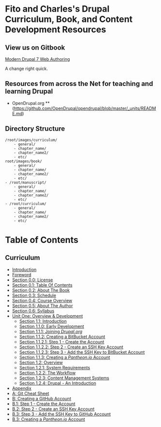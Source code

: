 # Fito and Charles's Drupal Curriculum, Book, and Content Development Resources

## View us on Gitbook

[Modern Drupal 7 Web Authoring](https://accdrupal-2016fall.gitbooks.io/modern-drupal-7-web-authoring/content/index.html "Modern Drupal 7 Web Authoring")

A change right quick.

## Resources from across the Net for teaching and learning Drupal

* OpenDrupal.org
** (https://github.com/OpenDrupal/opendrupal/blob/master/_units/README.md)

## Directory Structure

```
/root/images/curriculum/
    - general/
    - chapter_name/
    - chapter_name2/
    - etc/
root/images/book/
    - general/
    - chapter_name/
    - chapter_name2/
    - etc/
- /root/manuscript/
    - general/
    - chapter_name/
    - chapter_name2/
    - etc/
- /root/curriculum/
    - general/
    - chapter_name/
    - chapter_name2/
    - etc/
```

# Table of Contents

## Curriculum

* [Introduction](README.md)
* [Foreword](manuscript/foreword.md)
 * [Section 0.0: License](manuscript/foreword-license.md)
 * [Section 0.1: Table Of Contents](table-of-contents.md)
 * [Section 0.2: About The Book](manuscript/about-the-book.md)
 * [Section 0.3: Schedule](manuscript/schedule.md)
 * [Section 0.4: Course Overview](manuscript/course-overview.md)
 * [Section 0.5: About The Author](manuscript/about-the-authors.md)
 * [Section 0.6: Syllabus](manuscript/syllabus.md)
* [Unit One: Overview & Development](manuscript/overview-and-development.md "Unit One - Overview & Development")
  * [Section 1.1: Introduction](manuscript/introduction.md)   
   * [Section 1.1.0: Early Development](manuscript/early-development.md)
   * [Section 1.1.1: Joining *Drupal.org*](manuscript/joining-drupal-org.md)
   * [Section 1.1.2: Creating a BitBucket Account](manuscript/creating-bitbucket-account.md)
    * [Section 1.1.2.1: Step 1 - Create the Account](manuscript/overview-&-development/creating-bitbucket-account/creating-bitbucket-account_step-1.md "Step 1 - Create the Account")
    * [Section 1.1.2.2: Step 2 - Create an SSH Key Account](manuscript/overview-&-development/creating-bitbucket-account/creating-bitbucket-account_step-2.md "Step 2 - Create an SSH Key Account")
    * [Section 1.1.2.3: Step 3 - Add the SSH Key to BitBucket Account](manuscript/overview-&-development/creating-bitbucket-account/creating-bitbucket-account_step-3.md "Step 3 - Add the SSH Key to BitBucket Account")
   * [Section 1.1.3: Creating a _Pantheon.io_ Account](manuscript/creating-pantheonio-account.md)
  * [Section 1.2: Overview](manuscript/drupal-overview.md)
   * [Section 1.2.1: System Requirements](manuscript/system-requirements.md)
   * [Section 1.2.2: The Workflow](manuscript/the-workflow.md)
   * [Section 1.2.3: Content Management Systems](manuscript/content-management-systems.md "Content Management Systems")
   * [Section 1.2.4: Drupal - An Introduction](manuscript/drupal-an-introduction.md "Drupal - An Introduction")
* [Appendix](appendix/appendix.md)
 * [A: Git Cheat Sheet](appendix/git-cheat-sheet.md)
 * [B: Creating a GitHub Account](manuscript/creating-github-account.md)
  * [B.1: Step 1 - Create the Account](manuscript/overview-&-development/creating-github-account/creating-github-account_step-1.md "Step 1 - Create the Account")
  * [B.2: Step 2 - Create an SSH Key Account](manuscript/overview-&-development/creating-github-account/creating-github-account_step-2.md "Step 2 - Create an SSH Key Account")
  * [B.3: Step 3 - Add the SSH Key to GitHub Account](manuscript/overview-&-development/creating-github-account/creating-github-account_step-3.md "Step 3 - Add the SSH Key to GitHub Account")
 * [B.3: Creating a *Pantheon.io* Account](manuscript/creating-pantheonio-account.md)
